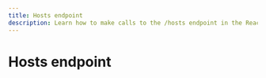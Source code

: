 ```yaml
---
title: Hosts endpoint
description: Learn how to make calls to the /hosts endpoint in the Reactor API.
---
```

# Hosts endpoint
